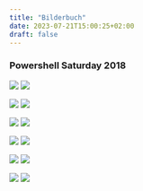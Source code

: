 ```yaml
---
title: "Bilderbuch"
date: 2023-07-21T15:00:25+02:00
draft: false
---
```


### Powershell Saturday 2018

![](/images/pssat2018/img_5548mini.jpg) ![](/images/pssat2018/img_5551mini.jpg)  

![](/images/pssat2018/img_5553mini.jpg) ![](/images/pssat2018/img_5555mini.jpg)

![](/images/pssat2018/img_5567mini.jpg) ![](/images/pssat2018/img_5579mini.jpg)

![](/images/pssat2018/img_5573mini.jpg) ![](/images/pssat2018/img_5571mini.jpg)

![](/images/pssat2018/img_5584mini.jpg) ![](/images/pssat2018/img_5586mini.jpg)

![](/images/pssat2018/img_5587mini.jpg) ![](/images/pssat2018/img_5599mini.jpg)
